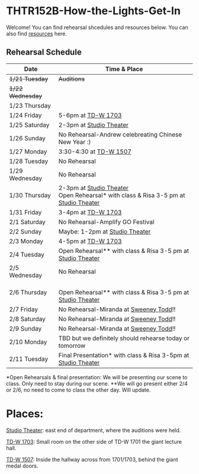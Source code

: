 # THTR152B-How-the-Lights-Get-In

Welcome! You can find rehearsal shcedules and resources below. You can also find [resources](Resources/Resources.md) here.


## Rehearsal Schedule

| Date           | Time & Place  |
|----------------|---------------|
|~~1/21 Tuesday~~|~~Auditions~~  |
|~~1/22 Wednesday~~|             |
|1/23 Thursday   |               |
| 1/24 Friday    | 5-6pm at [TD-W 1703][TD-W 1703] |
| 1/25 Saturday  | 2-3pm at [Studio Theater][Studio Theater]  |
| 1/26 Sunday    | No Rehearsal-Andrew celebreating Chinese New Year :)|
| 1/27 Monday    | 3:30-4:30 at [TD-W 1507][TD-W 1507] |
| 1/28 Tuesday   | No Rehearsal |
| 1/29 Wednesday | No Rehearsal |
| 1/30 Thursday  | 2-3pm at [Studio Theater][Studio Theater] <br> Open Rehearsal* with class & Risa 3-5 pm at [Studio Theater][Studio Theater]|
| 1/31 Friday    | 3-4pm at [TD-W 1703][TD-W 1703] |
| 2/1 Saturday   | No Rehearsal-Amplify GO Festival |
| 2/2 Sunday     | Maybe: 1-2pm at [Studio Theater][Studio Theater] |
| 2/3 Monday     | 4-5pm at [TD-W 1703][TD-W 1703] |
| 2/4 Tuesday    | Open Rehearsal** with class & Risa 3-5 pm at [Studio Theater][Studio Theater]|
| 2/5 Wednesday  | No Rehearsal |
| 2/6 Thursday   | <br> Open Rehearsal** with class & Risa 3-5 pm at [Studio Theater][Studio Theater] |
| 2/7 Friday     | No Rehearsal-Miranda at [Sweeney Todd][Sweeney Todd]!! |
| 2/8 Saturday   | No Rehearsal-Miranda at [Sweeney Todd][Sweeney Todd]!! |
| 2/9 Sunday     | No Rehearsal-Miranda at [Sweeney Todd][Sweeney Todd]!! |
| 2/10 Monday    | TBD but we definitely should rehearse today or tomorrow |
| 2/11 Tuesday   | Final Presentation* with class & Risa 3-5pm at [Studio Theater][Studio Theater]|


*Open Rehearsals & final presentation: We will be presenting our scene to class. Only need to stay during our scene.
**We will go present either 2/4 or 2/6, no need to come to class the other day. Will update.

# Places:
[Studio Theater][Studio Theater]: east end of department, where the auditions were held.

[TD-W 1703][TD-W 1703]: Small room on the other side of TD-W 1701 the giant lecture hall.

[TD-W 1507][TD-W 1507]: Inside the hallway across from 1701/1703, behind the giant medal doors.

[Studio Theater]: https://maps.app.goo.gl/9ysWA1NwAuz8w3iJ6
[TD-W 1703]: https://www.google.com/maps/place/34%C2%B024'46.3%22N+119%C2%B051'05.2%22W/@34.4127426,-119.8515302,57m/data=!3m1!1e3!4m4!3m3!8m2!3d34.412853!4d-119.851437?entry=ttu&g_ep=EgoyMDI1MDEyMC4wIKXMDSoASAFQAw%3D%3D
[TD-W 1507]: https://www.google.com/maps/place/34%C2%B024'44.9%22N+119%C2%B051'06.3%22W/@34.4123736,-119.8517677,81m/data=!3m1!1e3!4m4!3m3!8m2!3d34.412467!4d-119.851762?entry=ttu&g_ep=EgoyMDI1MDEyMC4wIKXMDSoASAFQAw%3D%3D
[Sweeney Todd]: https://www.instagram.com/p/DE_BbOey8Ld/?utm_source=ig_web_copy_link&igsh=MzRlODBiNWFlZA==
